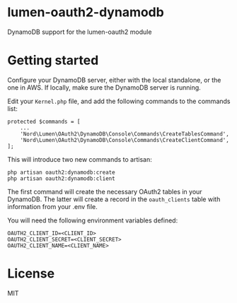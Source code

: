 # lumen-oauth2-dynamodb
DynamoDB support for the lumen-oauth2 module

# Getting started

Configure your DynamoDB server, either with the local standalone, or the one in AWS. 
If locally, make sure the DynamoDB server is running.

Edit your `Kernel.php` file, and add the following commands to the commands list:

    protected $commands = [
        ...
        'Nord\Lumen\OAuth2\DynamoDB\Console\Commands\CreateTablesCommand',
        'Nord\Lumen\OAuth2\DynamoDB\Console\Commands\CreateClientCommand',
    ];

This will introduce two new commands to artisan:

    php artisan oauth2:dynamodb:create
    php artisan oauth2:dynamodb:client

The first command will create the necessary OAuth2 tables in your DynamoDB.
The latter will create a record in the `oauth_clients` table with information from your .env file.

You will need the following environment variables defined:

    OAUTH2_CLIENT_ID=<CLIENT_ID>
    OAUTH2_CLIENT_SECRET=<CLIENT_SECRET>
    OAUTH2_CLIENT_NAME=<CLIENT_NAME>

# License
MIT
